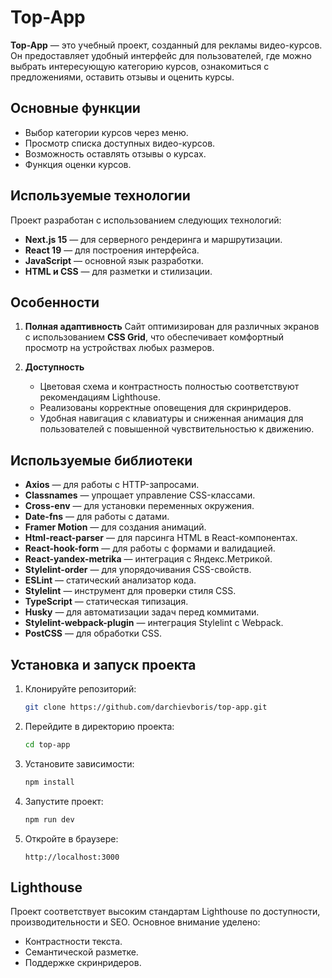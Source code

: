 # Top-App

**Top-App** — это учебный проект, созданный для рекламы видео-курсов. Он предоставляет удобный интерфейс для
пользователей,
где можно выбрать интересующую категорию курсов, ознакомиться с предложениями, оставить отзывы и оценить курсы.

## Основные функции

- Выбор категории курсов через меню.
- Просмотр списка доступных видео-курсов.
- Возможность оставлять отзывы о курсах.
- Функция оценки курсов.

## Используемые технологии

Проект разработан с использованием следующих технологий:

- **Next.js 15** — для серверного рендеринга и маршрутизации.
- **React 19** — для построения интерфейса.
- **JavaScript** — основной язык разработки.
- **HTML и CSS** — для разметки и стилизации.

## Особенности

1. **Полная адаптивность**
   Сайт оптимизирован для различных экранов с использованием **CSS Grid**, что обеспечивает комфортный просмотр на
   устройствах любых размеров.

2. **Доступность**
    - Цветовая схема и контрастность полностью соответствуют рекомендациям Lighthouse.
    - Реализованы корректные оповещения для скринридеров.
    - Удобная навигация с клавиатуры и сниженная анимация для пользователей с повышенной чувствительностью к движению.

## Используемые библиотеки

- **Axios** — для работы с HTTP-запросами.
- **Classnames** — упрощает управление CSS-классами.
- **Cross-env** — для установки переменных окружения.
- **Date-fns** — для работы с датами.
- **Framer Motion** — для создания анимаций.
- **Html-react-parser** — для парсинга HTML в React-компонентах.
- **React-hook-form** — для работы с формами и валидацией.
- **React-yandex-metrika** — интеграция с Яндекс.Метрикой.
- **Stylelint-order** — для упорядочивания CSS-свойств.
- **ESLint** — статический анализатор кода.
- **Stylelint** — инструмент для проверки стиля CSS.
- **TypeScript** — статическая типизация.
- **Husky** — для автоматизации задач перед коммитами.
- **Stylelint-webpack-plugin** — интеграция Stylelint с Webpack.
- **PostCSS** — для обработки CSS.

## Установка и запуск проекта

1. Клонируйте репозиторий:
   ```bash
   git clone https://github.com/darchievboris/top-app.git
   ```

2. Перейдите в директорию проекта:
   ```bash
   cd top-app
   ```

3. Установите зависимости:
   ```bash
   npm install
   ```

4. Запустите проект:
   ```bash
   npm run dev
   ```

5. Откройте в браузере:
   ```
   http://localhost:3000
   ```

## Lighthouse

Проект соответствует высоким стандартам Lighthouse по доступности, производительности и SEO. Основное внимание уделено:

- Контрастности текста.
- Семантической разметке.
- Поддержке скринридеров.
